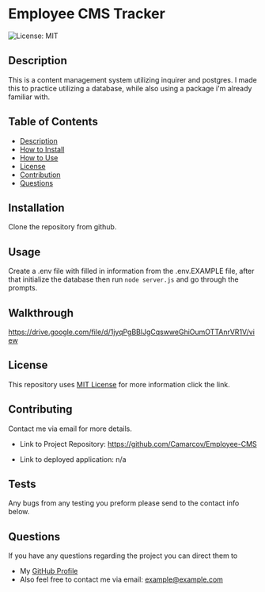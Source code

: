 # Employee CMS Tracker   
![License: MIT](https://img.shields.io/badge/License-MIT-yellow.svg)

## Description

This is a content management system utilizing inquirer and postgres.
I made this to practice utilizing a database, while also using a package i'm already familiar with.
  
## Table of Contents
* [Description](#Desription)
* [How to Install](#Installation)
* [How to Use](#Usage)
* [License](#License)
* [Contribution](#Contributing)
* [Questions](#Questions)

## Installation

Clone the repository from github.

## Usage

Create a .env file with filled in information from the .env.EXAMPLE file, after that initialize the database then run `node server.js` and go through the prompts.

## Walkthrough
https://drive.google.com/file/d/1jyqPgBBlJgCqswweGhiOumOTTAnrVR1V/view

## License
This repository uses [MIT License](https://opensource.org/licenses/MIT) for more information click the link.

## Contributing

Contact me via email for more details.

* Link to Project Repository: https://github.com/Camarcov/Employee-CMS

* Link to deployed application: n/a

## Tests
Any bugs from any testing you preform please send to the contact info below.

## Questions
If you have any questions regarding the project you can direct them to 
* My [GitHub Profile](https://www.github.com/Camarcov)
* Also feel free to contact me via email: example@example.com
